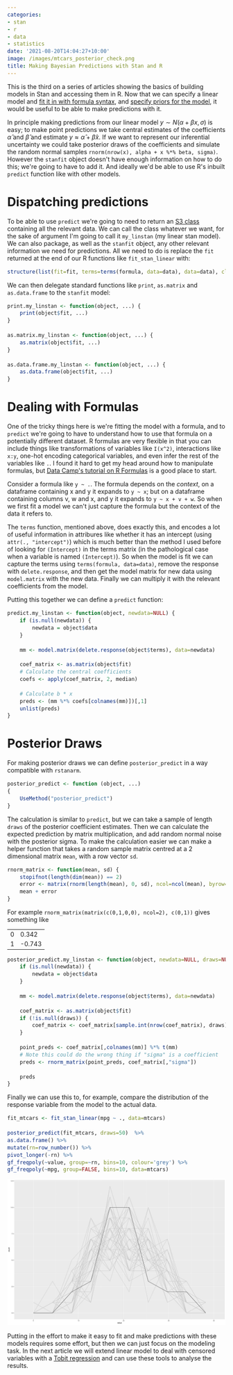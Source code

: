 ```yaml
---
categories:
- stan
- r
- data
- statistics
date: '2021-08-20T14:04:27+10:00'
image: /images/mtcars_posterior_check.png
title: Making Bayesian Predictions with Stan and R
---
```


This is the third on a series of articles showing the basics of building models in Stan and accessing them in R.
Now that we can specify a linear model and [fit it in with formula syntax](/getting-started-rstan), and [specify priors for the model](/stan-linear-priors), it would be useful to be able to make predictions with it.

In principle making predictions from our linear model $y \sim N(\alpha + \beta x, \sigma)$ is easy; to make point predictions we take central estimates of the coefficients $\hat{\alpha}$ and $\hat{\beta}$ and estimate $y \approx \hat{\alpha} + \hat{\beta} x$.
If we want to represent our inferential uncertainty we could take posterior draws of the coefficients and simulate the random normal samples `rnorm(nrow(x), alpha + x %*% beta, sigma)`.
However the `stanfit` object doesn't have enough information on how to do this; we're going to have to add it.
And ideally we'd be able to use R's inbuilt `predict` function like with other models.

# Dispatching predictions

To be able to use `predict` we're going to need to return an [S3 class](https://adv-r.hadley.nz/s3.html) containing all the relevant data.
We can call the class whatever we want, for the sake of argument I'm going to call it `my_linstan` (my linear stan model).
We can also package, as well as the `stanfit` object, any other relevant information we need for predictions.
All we need to do is replace the `fit` returned at the end of our R functions like `fit_stan_linear` with:

```R
structure(list(fit=fit, terms=terms(formula, data=data), data=data), class=c("my_linstan"))
```

We can then delegate standard functions like `print`, `as.matrix` and `as.data.frame` to the `stanfit` model:

```R
print.my_linstan <- function(object, ...) {
    print(object$fit, ...)
}

as.matrix.my_linstan <- function(object, ...) {
    as.matrix(object$fit, ...)
}

as.data.frame.my_linstan <- function(object, ...) {
    as.data.frame(object$fit, ...)
}
```


# Dealing with Formulas

One of the tricky things here is we're fitting the model with a formula, and to `predict` we're going to have to understand how to use that formula on a potentially different dataset.
R formulas are very flexible in that you can include things like transformations of variables like `I(x^2)`, interactions like `x:y`, one-hot encoding categorical variables, and even infer the rest of the variables like `.`.
I found it hard to get my head around how to manipulate formulas, but [Data Camp's tutorial on R Formulas](https://www.datacamp.com/community/tutorials/r-formula-tutorial) is a good place to start.

Consider a formula like `y ~ .`.
The formula depends on the *context*, on a dataframe containing x and y it expands to `y ~ x`; but on a dataframe containing columns v, w and x, and y it expands to `y ~ x + v + w`.
So when we first fit a model we can't just capture the formula but the context of the data it refers to.

The `terms` function, mentioned above, does exactly this, and encodes a lot of useful information in attribures like whether it has an intercept (using `attr(., "intercept")`) which is much better than the method I used before of looking for `(Intercept)` in the terms matrix (in the pathological case when a variable is named `(Intercept)`).
So when the model is fit we can capture the terms using `terms(formula, data=data)`, remove the response with `delete.response`, and then get the model matrix for new data using `model.matrix` with the new data.
Finally we can multiply it with the relevant coefficients from the model.

Putting this together we can define a `predict` function:

```R
predict.my_linstan <- function(object, newdata=NULL) {
    if (is.null(newdata)) {
        newdata = object$data
    }

    mm <- model.matrix(delete.response(object$terms), data=newdata)

    coef_matrix <- as.matrix(object$fit)
    # Calculate the central coefficients
    coefs <- apply(coef_matrix, 2, median)

    # Calculate b * x
    preds <- (mm %*% coefs[colnames(mm)])[,1]
    unlist(preds)
}
```

# Posterior Draws

For making posterior draws we can define `posterior_predict` in a way compatible with `rstanarm`.

```R
posterior_predict <- function (object, ...)
{
    UseMethod("posterior_predict")
}
```

The calculation is similar to `predict`, but we can take a sample of length `draws` of the posterior coefficient estimates.
Then we can calculate the expected prediction by matrix multiplication, and add random normal noise with the posterior sigma.
To make the calculation easier we can make a helper function that takes a random sample matrix centred at a 2 dimensional matrix `mean`, with a row vector `sd`.

```R
rnorm_matrix <- function(mean, sd) {
    stopifnot(length(dim(mean)) == 2)
    error <- matrix(rnorm(length(mean), 0, sd), ncol=ncol(mean), byrow=TRUE)
    mean + error
}
```

For example `rnorm_matrix(matrix(c(0,1,0,0), ncol=2), c(0,1))` gives something like

|   |        |
|---|--------|
| 0 | 0.342  |
| 1 | -0.743 |


```R
posterior_predict.my_linstan <- function(object, newdata=NULL, draws=NULL) {
    if (is.null(newdata)) {
        newdata = object$data
    }

    mm <- model.matrix(delete.response(object$terms), data=newdata)

    coef_matrix <- as.matrix(object$fit)
    if (!is.null(draws)) {
        coef_matrix <- coef_matrix[sample.int(nrow(coef_matrix), draws),]
    }

    point_preds <- coef_matrix[,colnames(mm)] %*% t(mm)
    # Note this could do the wrong thing if "sigma" is a coefficient
    preds <- rnorm_matrix(point_preds, coef_matrix[,"sigma"])

    preds
}
```

Finally we can use this to, for example, compare the distribution of the response variable from the model to the actual data.

```R
fit_mtcars <- fit_stan_linear(mpg ~ ., data=mtcars)

posterior_predict(fit_mtcars, draws=50)  %>%
as.data.frame() %>%
mutate(rn=row_number()) %>%
pivot_longer(-rn) %>%
gf_freqpoly(~value, group=~rn, bins=10, colour='grey') %>%
gf_freqpoly(~mpg, group=FALSE, bins=10, data=mtcars)
```

![Posterior predictive check](/images/mtcars_posterior_check.png)

Putting in the effort to make it easy to fit and make predictions with these models requires some effort, but then we can just focus on the modeling task.
In the next article we will extend linear model to deal with censored variables with a [Tobit regression](/stan-tobit) and can use these tools to analyse the results.
